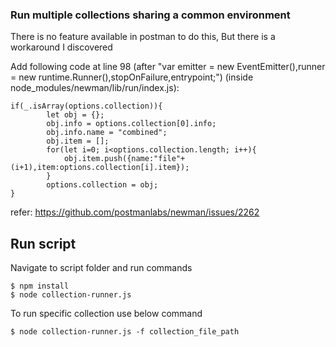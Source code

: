 ### Run multiple collections sharing a common environment

There is no feature available in postman to do this, But there is a workaround I discovered

Add following code at line 98 (after "var emitter = new EventEmitter(),runner = new runtime.Runner(),stopOnFailure,entrypoint;") (inside node_modules/newman/lib/run/index.js):
```
if(_.isArray(options.collection)){
        let obj = {};
        obj.info = options.collection[0].info;
        obj.info.name = "combined";
        obj.item = [];
        for(let i=0; i<options.collection.length; i++){
            obj.item.push({name:"file"+(i+1),item:options.collection[i].item});
        }
        options.collection = obj;
}
```
refer: https://github.com/postmanlabs/newman/issues/2262

## Run script
Navigate to script folder and run commands
```
$ npm install
$ node collection-runner.js
```
To run specific collection use below command 
```
$ node collection-runner.js -f collection_file_path 
```
